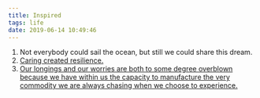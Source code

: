 ```yaml
---
title: Inspired
tags: life
date: 2019-06-14 10:49:46
---
```


1. Not everybody could sail the ocean, but still we could share this dream.
2. [Caring created resilience.](https://www.ted.com/talks/kelly_mcgonigal_how_to_make_stress_your_friend?rid=1xTPFKlfGU2N)
3. [Our longings and our worries are both to some degree overblown because we have within us the capacity to manufacture the very commodity we are always chasing when we choose to experience.](https://www.ted.com/talks/dan_gilbert_asks_why_are_we_happy/transcript?rid=RZ0QeN6mS9mj)